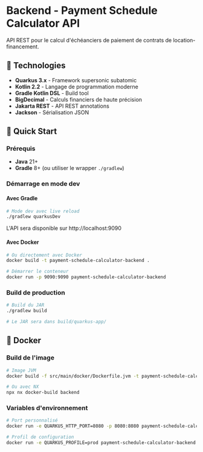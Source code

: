 # Backend - Payment Schedule Calculator API

API REST pour le calcul d'échéanciers de paiement de contrats de location-financement.

## 🚀 Technologies

- **Quarkus 3.x** - Framework supersonic subatomic
- **Kotlin 2.2** - Langage de programmation moderne
- **Gradle Kotlin DSL** - Build tool
- **BigDecimal** - Calculs financiers de haute précision
- **Jakarta REST** - API REST annotations
- **Jackson** - Sérialisation JSON

## 🎯 Quick Start

### Prérequis

- **Java** 21+
- **Gradle** 8+ (ou utiliser le wrapper `./gradlew`)

### Démarrage en mode dev

#### Avec Gradle

```bash
# Mode dev avec live reload
./gradlew quarkusDev
```

L'API sera disponible sur http://localhost:9090

#### Avec Docker

```bash
# Ou directement avec Docker
docker build -t payment-schedule-calculator-backend .

# Démarrer le conteneur
docker run -p 9090:9090 payment-schedule-calculator-backend
```

### Build de production

```bash
# Build du JAR
./gradlew build

# Le JAR sera dans build/quarkus-app/
```

## 🐳 Docker

### Build de l'image

```bash
# Image JVM
docker build -f src/main/docker/Dockerfile.jvm -t payment-schedule-calculator-backend:jvm .

# Ou avec NX
npx nx docker-build backend
```

### Variables d'environnement

```bash
# Port personnalisé
docker run -e QUARKUS_HTTP_PORT=8080 -p 8080:8080 payment-schedule-calculator-backend

# Profil de configuration
docker run -e QUARKUS_PROFILE=prod payment-schedule-calculator-backend
```
